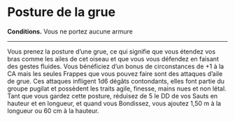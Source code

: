 # Posture de la grue

<p><strong>Conditions.</strong> Vous ne portez aucune armure</p>
<hr>
<p>Vous prenez la posture d’une grue, ce qui signifie que vous étendez vos bras comme les ailes de cet oiseau et que vous vous défendez en faisant des gestes fluides. Vous bénéficiez d’un bonus de circonstances de +1 à la CA mais les seules Frappes que vous pouvez faire sont des attaques d’aile de grue. Ces attaques infligent 1d6 dégâts contondants, elles font partie du groupe pugilat et possèdent les traits agile, finesse, mains nues et non létal. Tant que vous gardez cette posture, réduisez de 5 le DD de vos Sauts en hauteur et en longueur, et quand vous Bondissez, vous ajoutez 1,50 m à la longueur ou 60 cm à la hauteur.</p>
<p>&nbsp;</p>